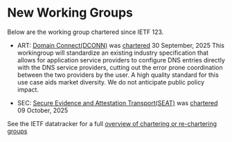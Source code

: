 # New Working Groups

Below are the working group chartered since IETF 123.


 * ART: [Domain Connect(DCONN)](https://datatracker.ietf.org/wg/dconn/about/) was [chartered](https://datatracker.ietf.org/doc/charter-ietf-dconn) 30 September, 2025
   This workingroup will standardize an existing industry specification that allows for application service providers to configure DNS entries directly with the DNS service providers, cutting out the error prone coordination between the two providers by the user. A high quality standard for this use case aids market diversity. We do not anticipate public policy impact.

 * SEC: [Secure Evidence and Attestation Transport(SEAT)](https://datatracker.ietf.org/wg/seat/about/) was [chartered](https://datatracker.ietf.org/doc/charter-ietf-seat) 09 October, 2025

 See the IETF datatracker for a full [overview of chartering or re-chartering groups](https://datatracker.ietf.org/group/chartering/)

